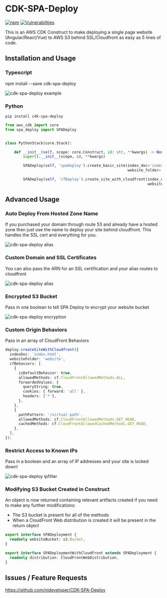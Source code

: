 # CDK-SPA-Deploy
[![npm](https://img.shields.io/npm/dt/cdk-spa-deploy)](https://www.npmjs.com/package/cdk-spa-deploy)
[![Vulnerabilities](https://img.shields.io/snyk/vulnerabilities/npm/cdk-spa-deploy)](https://www.npmjs.com/package/cdk-spa-deploy)

This is an AWS CDK Construct to make deploying a single page website (Angular/React/Vue) to AWS S3 behind SSL/Cloudfront as easy as 5 lines of code.


## Installation and Usage

### Typescript
npm install --save cdk-spa-deploy

![cdk-spa-deploy example](https://raw.githubusercontent.com/nideveloper/cdk-spa-deploy/master/img/spadeploy.png)

### Python
```console
pip install cdk-spa-deploy
```

```python
from aws_cdk import core
from spa_deploy import SPADeploy


class PythonStack(core.Stack):

    def __init__(self, scope: core.Construct, id: str, **kwargs) -> None:
        super().__init__(scope, id, **kwargs)

        SPADeploy(self, 'spaDeploy').create_basic_site(index_doc='index.html',
                                                       website_folder='../blog/blog/dist/blog')

        SPADeploy(self, 'cfDeploy').create_site_with_cloudfront(index_doc='index.html',
                                                                website_folder='../blog/blog/dist/blog')
```

## Advanced Usage

### Auto Deploy From Hosted Zone Name

If you purchased your domain through route 53 and already have a hosted zone then just use the name to deploy your site behind cloudfront. This handles the SSL cert and everything for you.

![cdk-spa-deploy alias](https://raw.githubusercontent.com/nideveloper/cdk-spa-deploy/master/img/fromHostedZone.PNG)

### Custom Domain and SSL Certificates

You can also pass the ARN for an SSL certification and your alias routes to cloudfront

![cdk-spa-deploy alias](https://raw.githubusercontent.com/nideveloper/cdk-spa-deploy/master/img/cdkdeploy-alias.png)

### Encrypted S3 Bucket

Pass in one boolean to tell SPA Deploy to encrypt your website bucket

![cdk-spa-deploy encryption](https://raw.githubusercontent.com/nideveloper/cdk-spa-deploy/master/img/encryption.PNG)

### Custom Origin Behaviors

Pass in an array of CloudFront Behaviors 

```typescript
deploy.createSiteWithCloudfront({
  indexDoc: 'index.html',
  websiteFolder: 'website',
  cfBehaviors: [
    {
      isDefaultBehavior: true,
      allowedMethods: cf.CloudFrontAllowedMethods.ALL,
      forwardedValues: {
        queryString: true,
        cookies: { forward: 'all' },
        headers: ['*'],
      },
    },
    {
      pathPattern: '/virtual-path',
      allowedMethods: cf.CloudFrontAllowedMethods.GET_HEAD,
      cachedMethods: cf.CloudFrontAllowedCachedMethods.GET_HEAD,
    },
  ],
});
```

### Restrict Access to Known IPs

Pass in a boolean and an array of IP addresses and your site is locked down!

![cdk-spa-deploy ipfilter](https://raw.githubusercontent.com/nideveloper/cdk-spa-deploy/master/img/ipfilter.png)

### Modifying S3 Bucket Created in Construct

An object is now returned containing relevant artifacts created if you need to make any further modifications:
  * The S3 bucket is present for all of the methods
  * When a CloudFront Web distribution is created it will be present in the return object

```typescript
export interface SPADeployment {
  readonly websiteBucket: s3.Bucket,
}

export interface SPADeploymentWithCloudFront extends SPADeployment {
  readonly distribution: CloudFrontWebDistribution,
}
```

## Issues / Feature Requests

https://github.com/nideveloper/CDK-SPA-Deploy
